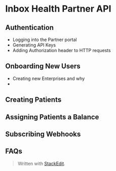 
# Inbox Health Partner API

## Authentication
- Logging into the Partner portal
- Generating API Keys
- Adding Authorization header to HTTP requests

## Onboarding New Users
- Creating new Enterprises and why
- 
## Creating Patients

## Assigning Patients a Balance

## Subscribing Webhooks

## FAQs

> Written with [StackEdit](https://stackedit.io/).
<!--stackedit_data:
eyJoaXN0b3J5IjpbMTMwMTgwMzY1Ml19
-->